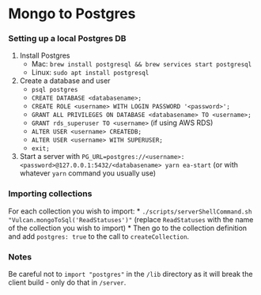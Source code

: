 # Mongo to Postgres

### Setting up a local Postgres DB

1. Install Postgres
	* Mac: `brew install postgresql && brew services start postgresql`
	* Linux: `sudo apt install postgresql`
2. Create a database and user
	* `psql postgres`
	* `CREATE DATABASE <databasename>;`
	* `CREATE ROLE <username> WITH LOGIN PASSWORD '<password>';`
	* `GRANT ALL PRIVILEGES ON DATABASE <databasename> TO <username>;`
	* `GRANT rds_superuser TO <username>` (if using AWS RDS)
	* `ALTER USER <username> CREATEDB;`
	* `ALTER USER <username> WITH SUPERUSER;`
	* `exit;`
3. Start a server with `PG_URL=postgres://<username>:<password>@127.0.0.1:5432/<databasename> yarn ea-start`
   (or with whatever `yarn` command you usually use)

### Importing collections

For each collection you wish to import:
	* `./scripts/serverShellCommand.sh "Vulcan.mongoToSql('ReadStatuses')"`
	  (replace `ReadStatuses` with the name of the collection you wish to import)
	* Then go to the collection definition and add `postgres: true` to the call
	  to `createCollection`.

### Notes

Be careful not to `import "postgres"` in the `/lib` directory as it will break
the client build - only do that in `/server`.
